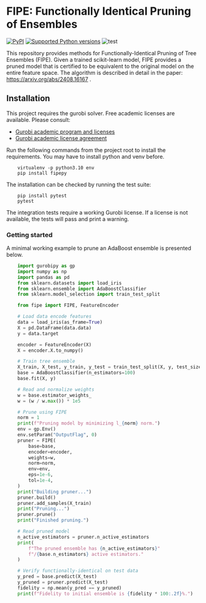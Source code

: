 # FIPE: Functionally Identical Pruning of Ensembles

[![PyPI](https://img.shields.io/pypi/v/fipepy
)](https://pypi.org/project/fipepy/)
[![Supported Python
versions](https://img.shields.io/pypi/pyversions/fipepy.svg)](https://pypi.org/project/fipepy/)
![test](https://github.com/eminyous/fipe/actions/workflows/main.yml/badge.svg)

This repository provides methods for Functionally-Identical Pruning of Tree Ensembles (FIPE). Given a trained scikit-learn model, FIPE provides a pruned model that is certified to be equivalent to the original model on the entire feature space. The algorithm is described in detail in the paper: <https://arxiv.org/abs/2408.16167> .

## Installation

This project requires the gurobi solver. Free academic licenses are available. Please consult:

- [Gurobi academic program and licenses](https://www.gurobi.com/academia/academic-program-and-licenses/)
- [Gurobi academic license agreement](https://www.gurobi.com/downloads/end-user-license-agreement-academic/)

Run the following commands from the project root to install the requirements. You may have to install python and venv before.

```shell
    virtualenv -p python3.10 env
    pip install fipepy
```

The installation can be checked by running the test suite:

```shell
    pip install pytest
    pytest
```

The integration tests require a working Gurobi license. If a license is not available, the tests will pass and print a warning.

### Getting started

A minimal working example to prune an AdaBoost ensemble is presented below.

```python
    import gurobipy as gp
    import numpy as np
    import pandas as pd
    from sklearn.datasets import load_iris
    from sklearn.ensemble import AdaBoostClassifier
    from sklearn.model_selection import train_test_split

    from fipe import FIPE, FeatureEncoder

    # Load data encode features
    data = load_iris(as_frame=True)
    X = pd.DataFrame(data.data)
    y = data.target

    encoder = FeatureEncoder(X)
    X = encoder.X.to_numpy()

    # Train tree ensemble
    X_train, X_test, y_train, y_test = train_test_split(X, y, test_size=0.2)
    base = AdaBoostClassifier(n_estimators=100)
    base.fit(X, y)

    # Read and normalize weights
    w = base.estimator_weights_
    w = (w / w.max()) * 1e5

    # Prune using FIPE
    norm = 1
    print(f"Pruning model by minimizing l_{norm} norm.")
    env = gp.Env()
    env.setParam("OutputFlag", 0)
    pruner = FIPE(
        base=base,
        encoder=encoder,
        weights=w,
        norm=norm,
        env=env,
        eps=1e-6,
        tol=1e-4,
    )
    print("Building pruner...")
    pruner.build()
    pruner.add_samples(X_train)
    print("Pruning...")
    pruner.prune()
    print("Finished pruning.")

    # Read pruned model
    n_active_estimators = pruner.n_active_estimators
    print(
        f"The pruned ensemble has {n_active_estimators}"
        f"/{base.n_estimators} active estimators."
    )

    # Verify functionally-identical on test data
    y_pred = base.predict(X_test)
    y_pruned = pruner.predict(X_test)
    fidelity = np.mean(y_pred == y_pruned)
    print(f"Fidelity to initial ensemble is {fidelity * 100:.2f}%.")

```
